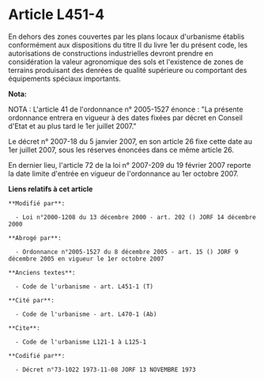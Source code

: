 # Article L451-4

En dehors des zones couvertes par les plans locaux d'urbanisme établis conformément aux dispositions du titre II du livre 1er
du présent code, les autorisations de constructions industrielles devront prendre en considération la valeur agronomique des
sols et l'existence de zones de terrains produisant des denrées de qualité supérieure ou comportant des équipements spéciaux
importants.

**Nota:**

NOTA : L'article 41 de l'ordonnance n° 2005-1527 énonce : "La présente ordonnance entrera en vigueur à des dates fixées par
décret en Conseil d'Etat et au plus tard le 1er juillet 2007."

Le décret n° 2007-18 du 5 janvier 2007, en son article 26 fixe cette date au 1er juillet 2007, sous les réserves énoncées
dans ce même article 26.

En dernier lieu, l'article 72 de la loi n° 2007-209 du 19 février 2007 reporte la date limite d'entrée en vigueur de
l'ordonnance au 1er octobre 2007.

**Liens relatifs à cet article**

	**Modifié par**:

	  - Loi n°2000-1208 du 13 décembre 2000 - art. 202 () JORF 14 décembre 2000

	**Abrogé par**:

	  - Ordonnance n°2005-1527 du 8 décembre 2005 - art. 15 () JORF 9 décembre 2005 en vigueur le 1er octobre 2007

	**Anciens textes**:

	  - Code de l'urbanisme - art. L451-1 (T)

	**Cité par**:

	  - Code de l'urbanisme - art. L470-1 (Ab)

	**Cite**:

	  - Code de l'urbanisme L121-1 à L125-1

	**Codifié par**:

	  - Décret n°73-1022 1973-11-08 JORF 13 NOVEMBRE 1973
